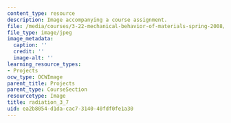 ```yaml
---
content_type: resource
description: Image accompanying a course assignment.
file: /media/courses/3-22-mechanical-behavior-of-materials-spring-2008/ea2b8054d1dacac7314040fdf0fe1a30_radiation_3_7.jpg
file_type: image/jpeg
image_metadata:
  caption: ''
  credit: ''
  image-alt: ''
learning_resource_types:
- Projects
ocw_type: OCWImage
parent_title: Projects
parent_type: CourseSection
resourcetype: Image
title: radiation_3_7
uid: ea2b8054-d1da-cac7-3140-40fdf0fe1a30
---
```

